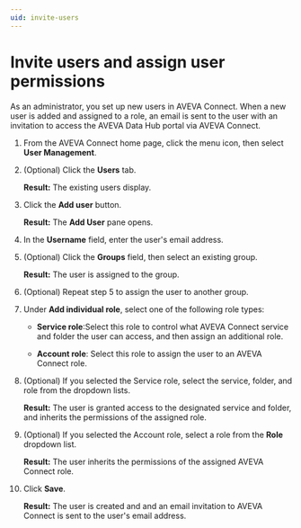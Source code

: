 ```yaml
---
uid: invite-users
---
```


# Invite users and assign user permissions

As an administrator, you set up new users in AVEVA Connect. When a new user is added and assigned to a role, an email is sent to the user with an invitation to access the AVEVA Data Hub portal via AVEVA Connect.

1.	From the AVEVA Connect home page, click the menu icon, then select **User Management**.

1.	(Optional) Click the **Users** tab.
    
    **Result:** The existing users display.

1.	Click the **Add user** button. 

    **Result:** The **Add User** pane opens.

1.	In the **Username** field, enter the user's email address. 
    
1. (Optional) Click the **Groups** field, then select an existing group.

    **Result:** The user is assigned to the group.

1. (Optional) Repeat step 5 to assign the user to another group. 

1. Under **Add individual role**, select one of the following role types:
   
   * **Service role**:Select this role to control what AVEVA Connect service and folder the user can access, and then assign an additional role.   

   * **Account role**: Select this role to assign the user to an AVEVA Connect role.     

1. (Optional) If you selected the Service role, select the service, folder, and role from the dropdown lists.
 
   **Result:** The user is granted access to the designated service and folder, and inherits the permissions of the assigned role.   

1. (Optional) If you selected the Account role, select a role from the **Role** dropdown list.

   **Result:** The user inherits the permissions of the assigned AVEVA Connect role.    

1.	Click **Save**.

    **Result:** The user is created and and an email invitation to AVEVA Connect is sent to the user's email address.

